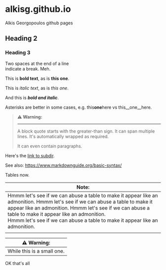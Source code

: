 alkisg.github.io
================

Alkis Georgopoulos github pages

Heading 2
---------

### Heading 3

Two spaces at the end of a line  
indicate a break. Meh.

This is **bold text**, as is __this one__.

This is *italic text*, as is _this one_.

And this is ***bold and italic***.

Asterisks are better in some cases, e.g. this**one**here vs  this__one__here.

> **⚠️ Warning:**
>
> ---
>
> A block quote starts with the greater-than sign.
> It can span multiple lines.
> It's automatically wrapped as required.
> 
> It can even contain paragraphs.

Here's the [link to subdir](subdir).

See also: https://www.markdownguide.org/basic-syntax/

Tables now.

| Note: |
| ----- |
| Hmmm let's see if we can abuse a table to make it appear like an admonition. Hmmm let's see if we can abuse a table to make it appear like an admonition. Hmmm let's see if we can abuse a table to make it appear like an admonition. <br> Hmmm let's see if we can abuse a table to make it appear like an admonition.   |
|  |

| ⚠️ Warning: |
| ----- |
| While this is a small one.  |


OK that's all
